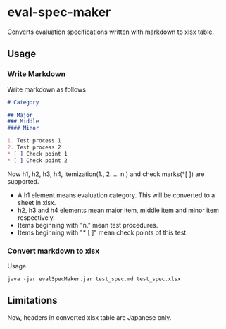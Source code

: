 # eval-spec-maker

Converts evaluation specifications written with markdown to xlsx table.

## Usage 

### Write Markdown

Write markdown as follows 
```test_spec.md
# Category

## Major 
### Middle
#### Minor

1. Test process 1
2. Test process 2
* [ ] Check point 1
* [ ] Check point 2
```
Now h1, h2, h3, h4, itemization(1., 2. ... n.) and check marks(*[ ]) are supported.

* A h1 element means evaluation category. This will be converted to a sheet in xlsx.
* h2, h3 and h4 elements mean major item, middle item and minor item respectively.
* Items beginning with "n." mean test procedures.
* Items beginning with "* [ ]" mean check points of this test.

### Convert markdown to xlsx

Usage
```
java -jar evalSpecMaker.jar test_spec.md test_spec.xlsx
```


## Limitations

Now, headers in converted xlsx table are Japanese only.
